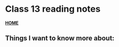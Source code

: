 # Class 13 reading notes

#### [HOME](https://cesarderio.github.io/reading-notes/)


## Things I want to know more about:
